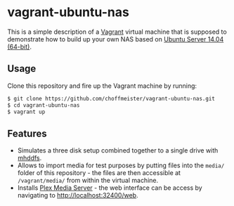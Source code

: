# vagrant-ubuntu-nas

This is a simple description of a [Vagrant](https://www.vagrantup.com) virtual machine that is supposed to demonstrate how to build up your own NAS based on [Ubuntu Server 14.04 (64-bit)](http://www.ubuntu.com/server).

## Usage

Clone this repository and fire up the Vagrant machine by running:

~~~ bash
$ git clone https://github.com/choffmeister/vagrant-ubuntu-nas.git
$ cd vagrant-ubuntu-nas
$ vagrant up
~~~

## Features

* Simulates a three disk setup combined together to a single drive with [mhddfs](http://manpages.ubuntu.com/manpages/trusty/man1/mhddfs.1.html).
* Allows to import media for test purposes by putting files into the `media/` folder of this repository - the files are then accessible at `/vagrant/media/` from within the virtual machine.
* Installs [Plex Media Server](https://plex.tv/) - the web interface can be access by navigating to [http://localhost:32400/web]().
